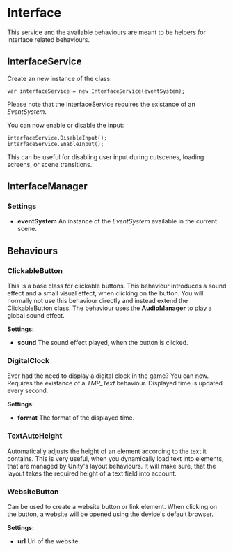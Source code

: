 # Interface

This service and the available behaviours are meant to be helpers for interface related behaviours.

## InterfaceService

Create an new instance of the class:

```
var interfaceService = new InterfaceService(eventSystem);
```

Please note that the InterfaceService requires the existance of an *EventSystem*.

You can now enable or disable the input:

```
interfaceService.DisableInput();
interfaceService.EnableInput();
```

This can be useful for disabling user input during cutscenes, loading screens, or scene transitions.

## InterfaceManager

### Settings

- **eventSystem** An instance of the *EventSystem* available in the current scene.

## Behaviours

### ClickableButton

This is a base class for clickable buttons. This behaviour introduces a sound effect and a small visual effect, when clicking on the button. You will normally not use this behaviour directly and instead extend the ClickableButton class. The behaviour uses the **AudioManager** to play a global sound effect.

**Settings:**

- **sound** The sound effect played, when the button is clicked.

### DigitalClock

Ever had the need to display a digital clock in the game? You can now. Requires the existance of a *TMP_Text* behaviour. Displayed time is updated every second.

**Settings:**

- **format** The format of the displayed time.

### TextAutoHeight

Automatically adjusts the height of an element according to the text it contains. This is very useful, when you dynamically load text into elements, that are managed by Unity's layout behaviours. It will make sure, that the layout takes the required height of a text field into account.

### WebsiteButton

Can be used to create a website button or link element. When clicking on the button, a website will be opened using the device's default browser.

**Settings:**

- **url** Url of the website.
